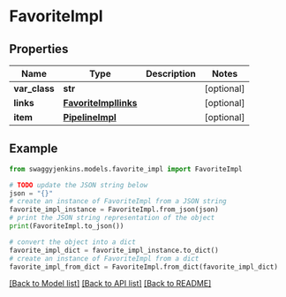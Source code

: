 # FavoriteImpl


## Properties

Name | Type | Description | Notes
------------ | ------------- | ------------- | -------------
**var_class** | **str** |  | [optional] 
**links** | [**FavoriteImpllinks**](FavoriteImpllinks.md) |  | [optional] 
**item** | [**PipelineImpl**](PipelineImpl.md) |  | [optional] 

## Example

```python
from swaggyjenkins.models.favorite_impl import FavoriteImpl

# TODO update the JSON string below
json = "{}"
# create an instance of FavoriteImpl from a JSON string
favorite_impl_instance = FavoriteImpl.from_json(json)
# print the JSON string representation of the object
print(FavoriteImpl.to_json())

# convert the object into a dict
favorite_impl_dict = favorite_impl_instance.to_dict()
# create an instance of FavoriteImpl from a dict
favorite_impl_from_dict = FavoriteImpl.from_dict(favorite_impl_dict)
```
[[Back to Model list]](../README.md#documentation-for-models) [[Back to API list]](../README.md#documentation-for-api-endpoints) [[Back to README]](../README.md)


